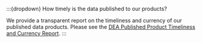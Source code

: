 :::{dropdown} How timely is the data published to our products?

We provide a transparent report on the timeliness and currency of our published data products. Please see the [DEA Published Product Timeliness and Currency Report](https://mgmt.sandbox.dea.ga.gov.au/public-dashboards/d22241dbfca54b1fa9f73938ef26e645?orgId=1).
:::
